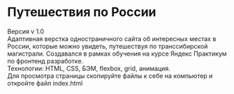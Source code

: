 # Путешествия по России #
Версия v 1.0  
Адаптивная верстка одностраничного сайта об интересных местах в России, которые можно увидеть, путешествуя по транссибирской магистрали. Создавался в рамках обучения на курсе Яндекс Практикум по фронтенд разработке.  
Технологии: HTML, CSS, БЭМ, flexbox, grid, анимация.  
Для просмотра страницы скопируйте файлы к себе на компьютер и откройте файл index.html  

